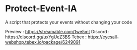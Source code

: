 # Protect-Event-IA
A script that protects your events without changing your code


Preview : https://streamable.com/1we5mt
Discord : https://discord.gg/uxYgUeZ3BS
Tebex : https://eyesall-webshop.tebex.io/package/6249091
